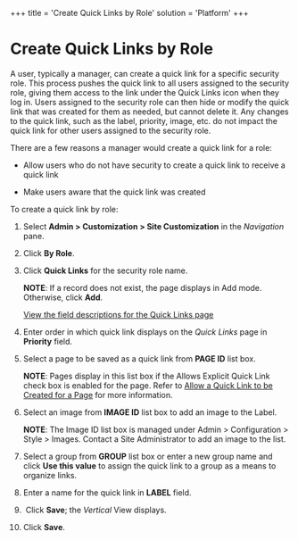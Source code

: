 +++
title = 'Create Quick Links by Role'
solution = 'Platform'
+++

# Create Quick Links by Role

A user, typically a manager, can create a quick link for a specific
security role. This process pushes the quick link to all users assigned
to the security role, giving them access to the link under the Quick
Links icon when they log in. Users assigned to the security role can
then hide or modify the quick link that was created for them as needed,
but cannot delete it. Any changes to the quick link, such as the label,
priority, image, etc. do not impact the quick link for other users
assigned to the security role.

There are a few reasons a manager would create a quick link for a role:

  - Allow users who do not have security to create a quick link to
    receive a quick link

  - Make users aware that the quick link was created

To create a quick link by role:

1.  Select **Admin \> Customization \> Site Customization** in the
    *Navigation* pane.

2.  Click **By Role**.

3.  Click **Quick Links** for the security role name.
    
    **NOTE**: If a record does not exist, the page displays in Add mode.
    Otherwise, click **Add**.
    
    [View the field descriptions for the Quick Links
    page](../Page_Desc/Quick_Links_H)

4.  Enter order in which quick link displays on the *Quick Links* page
    in **Priority** field.

5.  Select a page to be saved as a quick link from **PAGE ID** list box.
    
    <span style="font-weight: bold;">NOTE</span>: Pages display in this
    list box if the Allows Explicit Quick Link check box is enabled for
    the page. Refer to [Allow a Quick Link to be Created for a
    Page](Allow_a_Quick_Link_to_be_Created_for_a_Page) for more
    information.

6.  Select an image from **IMAGE ID** list box to add an image to the
    Label.
    
    **NOTE**: The Image ID list box is managed under Admin \>
    Configuration \> Style \> Images. Contact a Site Administrator to
    add an image to the list.

7.  Select a group from **GROUP** list box or enter a new group name and
    click **Use this value** to assign the quick link to a group as a
    means to organize links.

8.  Enter a name for the quick link in **LABEL** field.

9.   Click **Save**; the *Vertical* View displays.

10. Click **Save**.
